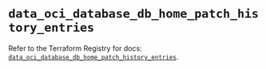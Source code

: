 # `data_oci_database_db_home_patch_history_entries`

Refer to the Terraform Registry for docs: [`data_oci_database_db_home_patch_history_entries`](https://registry.terraform.io/providers/hashicorp/oci/7.19.0/docs/data-sources/database_db_home_patch_history_entries).
